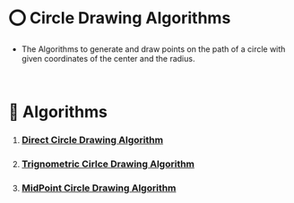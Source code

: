 # ⭕ Circle Drawing Algorithms
- The Algorithms to generate and draw points on the path of a circle with given coordinates of the center and the radius.

&nbsp;
# 🤖 Algorithms
1. ### **[Direct Circle Drawing Algorithm](./DirectCircle.md)**
2. ### **[Trignometric Cirlce Drawing Algorithm](./TrignometricCircle.md)**
3. ### **[MidPoint Circle Drawing Algorithm](./MidpointCircle.md)**
